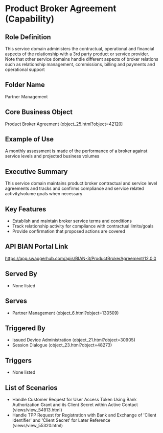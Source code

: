 # Product Broker Agreement (Capability)

## Role Definition
This service domain administers the contractual, operational and financial aspects of the relationship with a 3rd party product or service provider. Note that other service domains handle different aspects of broker relations such as relationship management, commissions, billing and payments and operational support

## Folder Name
Partner Management

## Core Business Object
Product Broker Agreement (object_25.html?object=42120)

## Example of Use
A monthly assessment is made of the performance of a broker against service levels and projected business volumes

## Executive Summary
This service domain maintains product broker contractual and service level agreements and tracks and confirms compliance and service related activity/volume goals when necessary

## Key Features
- Establish and maintain broker service terms and conditions
- Track relationship activity for compliance with contractual limits/goals
- Provide confirmation that proposed actions are covered

## API BIAN Portal Link
https://app.swaggerhub.com/apis/BIAN-3/ProductBrokerAgreement/12.0.0

## Served By
- None listed

## Serves
- Partner Management (object_6.html?object=130509)

## Triggered By
- Issued Device Administration (object_21.html?object=30905)
- Session Dialogue (object_23.html?object=48273)

## Triggers
- None listed

## List of Scenarios
- Handle Customer Request for User Access Token Using Bank Authorization Grant and its Client Secret within Active Contact (views/view_54913.html)
- Handle TPP Request for Registration with Bank and Exchange of 'Client Identifier' and 'Client Secret' for Later Reference (views/view_55320.html)